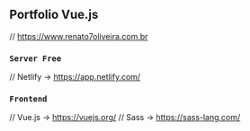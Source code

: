 ## Portfolio Vue.js
// https://www.renato7oliveira.com.br

### `Server Free`
// Netlify -> https://app.netlify.com/

### `Frontend`
// Vue.js -> https://vuejs.org/
// Sass -> https://sass-lang.com/